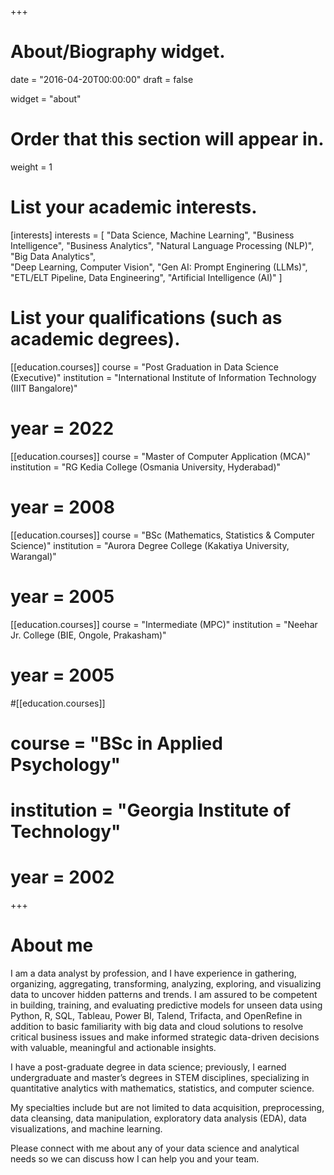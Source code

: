 +++
# About/Biography widget.

date = "2016-04-20T00:00:00"
draft = false

widget = "about"

# Order that this section will appear in.
weight = 1

# List your academic interests.
[interests]
interests = [
  "Data Science, Machine Learning",
  "Business Intelligence",
  "Business Analytics",
  "Natural Language Processing (NLP)",
  "Big Data Analytics",  
  "Deep Learning, Computer Vision",
  "Gen AI: Prompt Enginering (LLMs)",
  "ETL/ELT Pipeline, Data Engineering",
  "Artificial Intelligence (AI)"
  ]

# List your qualifications (such as academic degrees).
[[education.courses]]
  course = "Post Graduation in Data Science (Executive)"
  institution = "International Institute of Information Technology (IIIT Bangalore)"
#  year = 2022

[[education.courses]]
  course = "Master of Computer Application (MCA)"
  institution = "RG Kedia College (Osmania University, Hyderabad)"
#  year = 2008

[[education.courses]]
  course = "BSc (Mathematics, Statistics & Computer Science)"
  institution = "Aurora Degree College (Kakatiya University, Warangal)"
#  year = 2005

[[education.courses]]
  course = "Intermediate (MPC)"
  institution = "Neehar Jr. College (BIE, Ongole, Prakasham)"
#  year = 2005

#[[education.courses]]
#  course = "BSc in Applied Psychology"
#  institution = "Georgia Institute of Technology"
#  year = 2002
 
+++
  
# About me

I am a data analyst by profession, and I have experience in gathering, organizing, aggregating, transforming, analyzing, exploring, and visualizing data to uncover hidden patterns and trends. I am assured to be competent in building, training, and evaluating predictive models for unseen data using Python, R, SQL, Tableau, Power BI, Talend, Trifacta, and OpenRefine in addition to basic familiarity with big data and cloud solutions to resolve critical business issues and make informed strategic data-driven decisions with valuable, meaningful and actionable insights.

I have a post-graduate degree in data science; previously, I earned undergraduate and master’s degrees in STEM disciplines, specializing in quantitative analytics with mathematics, statistics, and computer science.

My specialties include but are not limited to data acquisition, preprocessing, data cleansing, data manipulation, exploratory data analysis (EDA), data visualizations, and machine learning.

Please connect with me about any of your data science and analytical needs so we can discuss how I can help you and your team.
